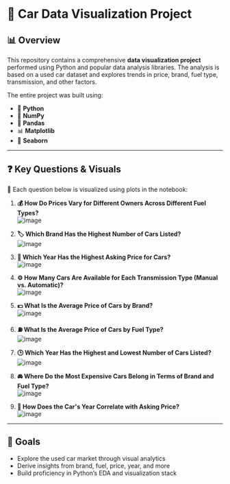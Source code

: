 # 🚗 Car Data Visualization Project

## 📊 Overview

This repository contains a comprehensive **data visualization project** performed using Python and popular data analysis libraries. The analysis is based on a used car dataset and explores trends in price, brand, fuel type, transmission, and other factors.

The entire project was built using:
- 🐍 **Python**
- 🔢 **NumPy**
- 🧮 **Pandas**
- 📊 **Matplotlib**
- 🌈 **Seaborn**

---

## ❓ Key Questions & Visuals

📌 Each question below is visualized using plots in the notebook:

1. **💰 How Do Prices Vary for Different Owners Across Different Fuel Types?**  
    ![image](https://github.com/user-attachments/assets/96551ed7-8d50-4f5b-a1a4-9d5a1cd1a0b1)

2. **🏷️ Which Brand Has the Highest Number of Cars Listed?**  
    ![image](https://github.com/user-attachments/assets/f76dc1f4-fcf1-428b-a791-2a11ad2cccfe)

3. **📆 Which Year Has the Highest Asking Price for Cars?**  
    ![image](https://github.com/user-attachments/assets/3baaaeb4-9da1-4c3c-92f8-4e079130c804)

4. **⚙️ How Many Cars Are Available for Each Transmission Type (Manual vs. Automatic)?**  
    ![image](https://github.com/user-attachments/assets/f58f30de-43da-49dc-b855-8feaf46520e0)

5. **💵 What Is the Average Price of Cars by Brand?**  
    ![image](https://github.com/user-attachments/assets/b62bba02-9e0e-417a-8cf7-60000059ca38)

6. **⛽ What Is the Average Price of Cars by Fuel Type?**  
    ![image](https://github.com/user-attachments/assets/65ef670d-c50b-49e9-a1f2-e51c4d0bd991)

7. **🕒 Which Year Has the Highest and Lowest Number of Cars Listed?**  
    ![image](https://github.com/user-attachments/assets/00f9f915-5693-4744-aa49-60d5d57ac576)

8. **🚘 Where Do the Most Expensive Cars Belong in Terms of Brand and Fuel Type?**  
    ![image](https://github.com/user-attachments/assets/01b85545-1811-4c3a-97b3-07ac854ce8eb)

9. **🔁 How Does the Car's Year Correlate with Asking Price?**  
    ![image](https://github.com/user-attachments/assets/87ef38ed-c4cc-4b98-9430-eae32d75a35a)


---

## 🧠 Goals

- Explore the used car market through visual analytics  
- Derive insights from brand, fuel, price, year, and more  
- Build proficiency in Python’s EDA and visualization stack








